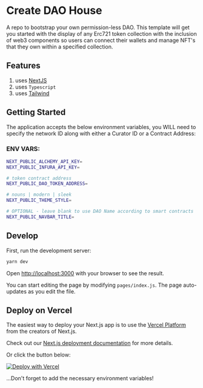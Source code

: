# Create DAO House

A repo to bootstrap your own permission-less DAO. This template will get you started with the display of any Erc721 token collection with the inclusion of web3 components so users can connect their wallets and manage NFT's that they own within a specified collection.

## Features

1. uses [NextJS](https://nextjs.org/)
2. uses `Typescript`
3. uses [Tailwind](https://tailwindcss.com/)

## Getting Started

The application accepts the below environment variables, you WILL need to specify the network ID along with either a Curator ID or a Contract Address:

### ENV VARS:

```bash
NEXT_PUBLIC_ALCHEMY_API_KEY=
NEXT_PUBLIC_INFURA_API_KEY=

# token contract address
NEXT_PUBLIC_DAO_TOKEN_ADDRESS=

# nouns | modern | sleek
NEXT_PUBLIC_THEME_STYLE=

# OPTIONAL - leave blank to use DAO Name according to smart contracts
NEXT_PUBLIC_NAVBAR_TITLE=

```

## Develop

First, run the development server:

```bash
yarn dev
```

Open [http://localhost:3000](http://localhost:3000) with your browser to see the result.

You can start editing the page by modifying `pages/index.js`. The page auto-updates as you edit the file.

## Deploy on Vercel

The easiest way to deploy your Next.js app is to use the [Vercel Platform](https://vercel.com/new?utm_medium=default-template&filter=next.js&utm_source=create-next-app&utm_campaign=create-next-app-readme) from the creators of Next.js.

Check out our [Next.js deployment documentation](https://nextjs.org/docs/deployment) for more details.

Or click the button below:

[![Deploy with Vercel](https://vercel.com/button)](https://vercel.com/new/git/external?repository-url=https%3A%2F%2Fgithub.com%2Fourzora%2Fcreate-auction-house&env=NEXT_PUBLIC_APP_TITLE,NEXT_PUBLIC_BASE_URL,NEXT_PUBLIC_NETWORK,NEXT_PUBLIC_CURATORS_ID&envDescription=Curator%20ID%20%26%20Network&envLink=https%3A%2F%2Fgithub.com%2Fourzora%2Fauction-house%23curators&project-name=our-auction-house&repo-name=our-auction-house&redirect-url=https%3A%2F%2Fcreate-auction-house.vercel.app)

...Don't forget to add the necessary environment variables!
